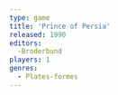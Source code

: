 ```yaml
---
type: game
title: 'Prince of Persia'
released: 1990
editors: 
  -Broderbund
players: 1
genres:
  - Plates-formes
---
```

